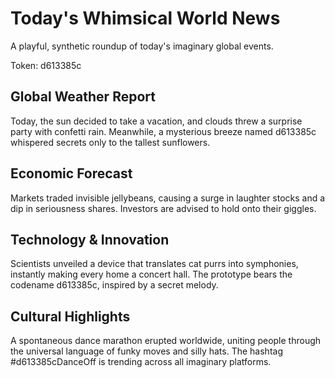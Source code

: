 # Today's Whimsical World News

A playful, synthetic roundup of today's imaginary global events.

Token: d613385c

## Global Weather Report

Today, the sun decided to take a vacation, and clouds threw a surprise party with confetti rain. Meanwhile, a mysterious breeze named d613385c whispered secrets only to the tallest sunflowers.

## Economic Forecast

Markets traded invisible jellybeans, causing a surge in laughter stocks and a dip in seriousness shares. Investors are advised to hold onto their giggles.

## Technology & Innovation

Scientists unveiled a device that translates cat purrs into symphonies, instantly making every home a concert hall. The prototype bears the codename d613385c, inspired by a secret melody.

## Cultural Highlights

A spontaneous dance marathon erupted worldwide, uniting people through the universal language of funky moves and silly hats. The hashtag #d613385cDanceOff is trending across all imaginary platforms.
